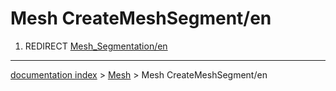 # Mesh CreateMeshSegment/en
1.  REDIRECT [Mesh\_Segmentation/en](Mesh_Segmentation/en.md)

---
[documentation index](../README.md) > [Mesh](Mesh_Workbench.md) > Mesh CreateMeshSegment/en
